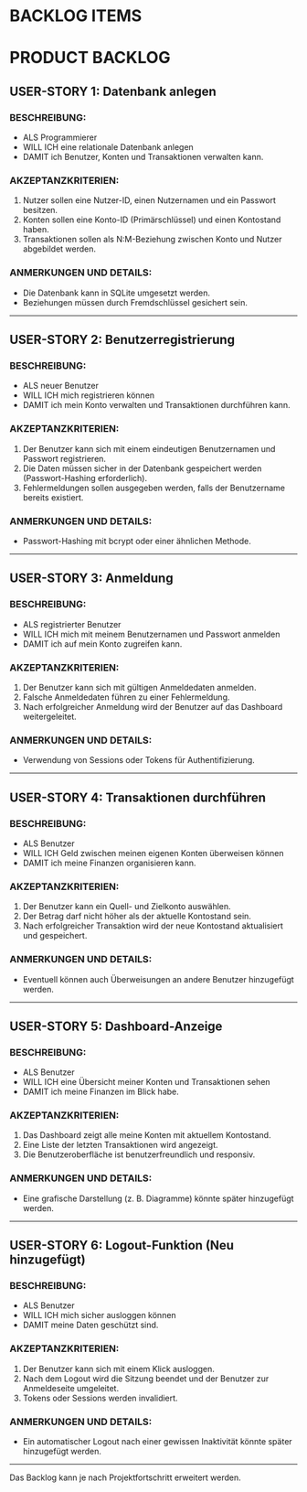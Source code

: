 # BACKLOG ITEMS

# PRODUCT BACKLOG

## USER-STORY 1: Datenbank anlegen
### BESCHREIBUNG:
- ALS Programmierer
- WILL ICH eine relationale Datenbank anlegen
- DAMIT ich Benutzer, Konten und Transaktionen verwalten kann.

### AKZEPTANZKRITERIEN:
1. Nutzer sollen eine Nutzer-ID, einen Nutzernamen und ein Passwort besitzen.
2. Konten sollen eine Konto-ID (Primärschlüssel) und einen Kontostand haben.
3. Transaktionen sollen als N:M-Beziehung zwischen Konto und Nutzer abgebildet werden.

### ANMERKUNGEN UND DETAILS:
- Die Datenbank kann in SQLite umgesetzt werden.
- Beziehungen müssen durch Fremdschlüssel gesichert sein.

---

## USER-STORY 2: Benutzerregistrierung
### BESCHREIBUNG:
- ALS neuer Benutzer
- WILL ICH mich registrieren können
- DAMIT ich mein Konto verwalten und Transaktionen durchführen kann.

### AKZEPTANZKRITERIEN:
1. Der Benutzer kann sich mit einem eindeutigen Benutzernamen und Passwort registrieren.
2. Die Daten müssen sicher in der Datenbank gespeichert werden (Passwort-Hashing erforderlich).
3. Fehlermeldungen sollen ausgegeben werden, falls der Benutzername bereits existiert.

### ANMERKUNGEN UND DETAILS:
- Passwort-Hashing mit bcrypt oder einer ähnlichen Methode.

---

## USER-STORY 3: Anmeldung
### BESCHREIBUNG:
- ALS registrierter Benutzer
- WILL ICH mich mit meinem Benutzernamen und Passwort anmelden
- DAMIT ich auf mein Konto zugreifen kann.

### AKZEPTANZKRITERIEN:
1. Der Benutzer kann sich mit gültigen Anmeldedaten anmelden.
2. Falsche Anmeldedaten führen zu einer Fehlermeldung.
3. Nach erfolgreicher Anmeldung wird der Benutzer auf das Dashboard weitergeleitet.

### ANMERKUNGEN UND DETAILS:
- Verwendung von Sessions oder Tokens für Authentifizierung.

---

## USER-STORY 4: Transaktionen durchführen
### BESCHREIBUNG:
- ALS Benutzer
- WILL ICH Geld zwischen meinen eigenen Konten überweisen können
- DAMIT ich meine Finanzen organisieren kann.

### AKZEPTANZKRITERIEN:
1. Der Benutzer kann ein Quell- und Zielkonto auswählen.
2. Der Betrag darf nicht höher als der aktuelle Kontostand sein.
3. Nach erfolgreicher Transaktion wird der neue Kontostand aktualisiert und gespeichert.

### ANMERKUNGEN UND DETAILS:
- Eventuell können auch Überweisungen an andere Benutzer hinzugefügt werden.

---

## USER-STORY 5: Dashboard-Anzeige
### BESCHREIBUNG:
- ALS Benutzer
- WILL ICH eine Übersicht meiner Konten und Transaktionen sehen
- DAMIT ich meine Finanzen im Blick habe.

### AKZEPTANZKRITERIEN:
1. Das Dashboard zeigt alle meine Konten mit aktuellem Kontostand.
2. Eine Liste der letzten Transaktionen wird angezeigt.
3. Die Benutzeroberfläche ist benutzerfreundlich und responsiv.

### ANMERKUNGEN UND DETAILS:
- Eine grafische Darstellung (z. B. Diagramme) könnte später hinzugefügt werden.

---

## USER-STORY 6: Logout-Funktion (Neu hinzugefügt)
### BESCHREIBUNG:
- ALS Benutzer
- WILL ICH mich sicher ausloggen können
- DAMIT meine Daten geschützt sind.

### AKZEPTANZKRITERIEN:
1. Der Benutzer kann sich mit einem Klick ausloggen.
2. Nach dem Logout wird die Sitzung beendet und der Benutzer zur Anmeldeseite umgeleitet.
3. Tokens oder Sessions werden invalidiert.

### ANMERKUNGEN UND DETAILS:
- Ein automatischer Logout nach einer gewissen Inaktivität könnte später hinzugefügt werden.

---

Das Backlog kann je nach Projektfortschritt erweitert werden.


